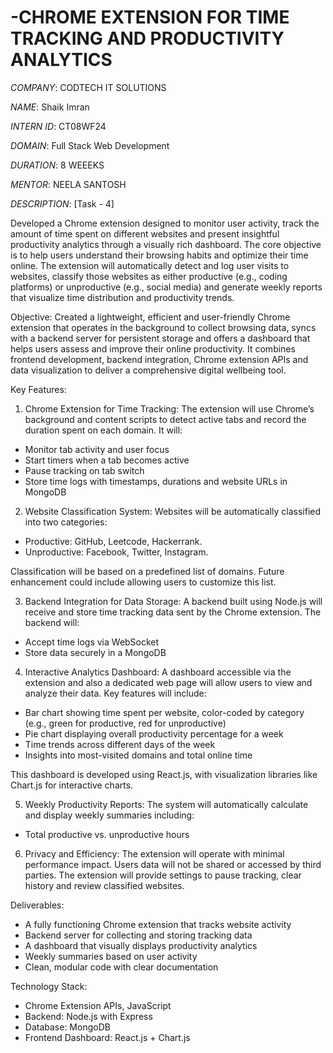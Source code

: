 # -CHROME EXTENSION FOR TIME TRACKING AND PRODUCTIVITY ANALYTICS

*COMPANY*: CODTECH IT SOLUTIONS

*NAME*: Shaik Imran

*INTERN ID*: CT08WF24

*DOMAIN*: Full Stack Web Development

*DURATION*: 8 WEEEKS

*MENTOR*: NEELA SANTOSH

*DESCRIPTION*: [Task - 4]

Developed a Chrome extension designed to monitor user activity, track the amount of time spent on different websites and present insightful productivity analytics through a visually rich dashboard. The core objective is to help users understand their browsing habits and optimize their time online. The extension will automatically detect and log user visits to websites, classify those websites as either productive (e.g., coding platforms) or unproductive (e.g., social media) and generate weekly reports that visualize time distribution and productivity trends.

Objective:
Created a lightweight, efficient and user-friendly Chrome extension that operates in the background to collect browsing data, syncs with a backend server for persistent storage and offers a dashboard that helps users assess and improve their online productivity. It combines frontend development, backend integration, Chrome extension APIs and data visualization to deliver a comprehensive digital wellbeing tool.

Key Features:

1. Chrome Extension for Time Tracking:
   The extension will use Chrome’s background and content scripts to detect active tabs and record the duration spent on each domain. It will:

* Monitor tab activity and user focus
* Start timers when a tab becomes active
* Pause tracking on tab switch
* Store time logs with timestamps, durations and website URLs in MongoDB

2. Website Classification System:
   Websites will be automatically classified into two categories:

* Productive: GitHub, Leetcode, Hackerrank.
* Unproductive: Facebook, Twitter, Instagram.

Classification will be based on a predefined list of domains. Future enhancement could include allowing users to customize this list.

3. Backend Integration for Data Storage:
   A backend built using Node.js will receive and store time tracking data sent by the Chrome extension. The backend will:

* Accept time logs via WebSocket
* Store data securely in a MongoDB

4. Interactive Analytics Dashboard:
   A dashboard accessible via the extension and also a dedicated web page will allow users to view and analyze their data. Key features will include:

* Bar chart showing time spent per website, color-coded by category (e.g., green for productive, red for unproductive)
* Pie chart displaying overall productivity percentage for a week
* Time trends across different days of the week
* Insights into most-visited domains and total online time

This dashboard is developed using React.js, with visualization libraries like Chart.js for interactive charts.

5. Weekly Productivity Reports:
   The system will automatically calculate and display weekly summaries including:

* Total productive vs. unproductive hours

6. Privacy and Efficiency:
   The extension will operate with minimal performance impact. Users data will not be shared or accessed by third parties. The extension will provide settings to pause tracking, clear history and review classified websites.

Deliverables:

* A fully functioning Chrome extension that tracks website activity
* Backend server for collecting and storing tracking data
* A dashboard that visually displays productivity analytics
* Weekly summaries based on user activity
* Clean, modular code with clear documentation

Technology Stack:

* Chrome Extension APIs, JavaScript
* Backend: Node.js with Express
* Database: MongoDB
* Frontend Dashboard: React.js + Chart.js




